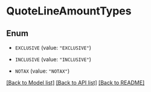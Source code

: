 # QuoteLineAmountTypes

## Enum


* `EXCLUSIVE` (value: `"EXCLUSIVE"`)

* `INCLUSIVE` (value: `"INCLUSIVE"`)

* `NOTAX` (value: `"NOTAX"`)


[[Back to Model list]](../README.md#documentation-for-models) [[Back to API list]](../README.md#documentation-for-api-endpoints) [[Back to README]](../README.md)


